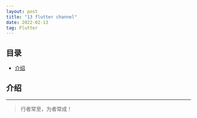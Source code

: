 ```yaml
---
layout: post
title: "13 flutter channel"
date: 2022-02-13
tag: Flutter
---
```



## 目录
- [介绍](#content1) 




<!-- ************************************************ -->
## <a id="content1">介绍</a>


----------
>  行者常至，为者常成！


